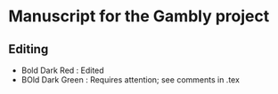 # Manuscript for the Gambly project


## Editing
- Bold Dark Red : Edited
- BOld Dark Green : Requires attention; see comments in .tex 
